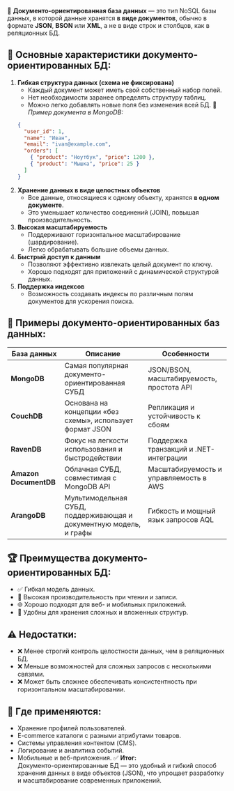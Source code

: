 📄 **Документо-ориентированная база данных** — это тип NoSQL базы данных, в которой данные хранятся **в виде документов**, обычно в формате **JSON**, **BSON** или **XML**, а не в виде строк и столбцов, как в реляционных БД.
## 🧭 Основные характеристики документо-ориентированных БД:
1. **Гибкая структура данных (схема не фиксирована)**
    - Каждый документ может иметь свой собственный набор полей.
    - Нет необходимости заранее определять структуру таблиц.
    - Можно легко добавлять новые поля без изменения всей БД.
    📌 _Пример документа в MongoDB:_
    ```json
    {
      "user_id": 1,
      "name": "Иван",
      "email": "ivan@example.com",
      "orders": [
        { "product": "Ноутбук", "price": 1200 },
        { "product": "Мышка", "price": 25 }
      ]
    }
    ```
2. **Хранение данных в виде целостных объектов**
    - Все данные, относящиеся к одному объекту, хранятся **в одном документе**.
    - Это уменьшает количество соединений (JOIN), повышая производительность.
3. **Высокая масштабируемость**
    - Поддерживают горизонтальное масштабирование (шардирование).
    - Легко обрабатывать большие объемы данных.
4. **Быстрый доступ к данным**
    - Позволяют эффективно извлекать целый документ по ключу.
    - Хорошо подходят для приложений с динамической структурой данных.
5. **Поддержка индексов**
    - Возможность создавать индексы по различным полям документов для ускорения поиска.
## 🧰 Примеры документо-ориентированных баз данных:

|База данных|Описание|Особенности|
|---|---|---|
|**MongoDB**|Самая популярная документо-ориентированная СУБД|JSON/BSON, масштабируемость, простота API|
|**CouchDB**|Основана на концепции «без схемы», использует формат JSON|Репликация и устойчивость к сбоям|
|**RavenDB**|Фокус на легкости использования и быстродействии|Поддержка транзакций и .NET-интеграции|
|**Amazon DocumentDB**|Облачная СУБД, совместимая с MongoDB API|Масштабируемость и управляемость в AWS|
|**ArangoDB**|Мультимодельная СУБД, поддерживающая и документную модель, и графы|Гибкость и мощный язык запросов AQL|
## 🏆 Преимущества документо-ориентированных БД:
- ✅ Гибкая модель данных.
- 🚀 Высокая производительность при чтении и записи.
- 🌐 Хорошо подходят для веб- и мобильных приложений.
- 🧩 Удобны для хранения сложных и вложенных структур.
## ⚠️ Недостатки:
- ❌ Менее строгий контроль целостности данных, чем в реляционных БД.
- ❌ Меньше возможностей для сложных запросов с несколькими связями.
- ❌ Может быть сложнее обеспечивать консистентность при горизонтальном масштабировании.
## 📌 Где применяются:
- Хранение профилей пользователей.
- E-commerce каталоги с разными атрибутами товаров.
- Системы управления контентом (CMS).
- Логирование и аналитика событий.
- Мобильные и веб-приложения.
✅ **Итог:**  
Документо-ориентированные БД — это удобный и гибкий способ хранения данных в виде объектов (JSON), что упрощает разработку и масштабирование современных приложений.
